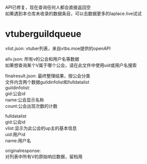 API已修复，现在查询任何人都会直接返回空  
如果遇到本仓库未收录的数据条目，可以去数据更多的laplace.live试试

# vtuberguildqueue
vlist.json: vtuber列表，来自vtbs.moe提供的openAPI  

allv.json: 所有v的公会和用户名等数据  
如果想查询某个V属于哪个公会，请在此文件中使用uid或用户名搜索  

finalresult.json: 最终整理结果，按公会分类  
文件内含两个数据guildinfolist和fulldatalist  
guildinfolist:  
  gid:公会id  
  name:公会显示名称  
  count:公会出现次数的计数  
    
fulldatalist  
  gid:公会id  
  vlist:显示为此公会的up主的基本信息  
    uid:用户id  
    name:用户名  


originalresponse:  
对列表中所有V的原始响应数据，留档用
